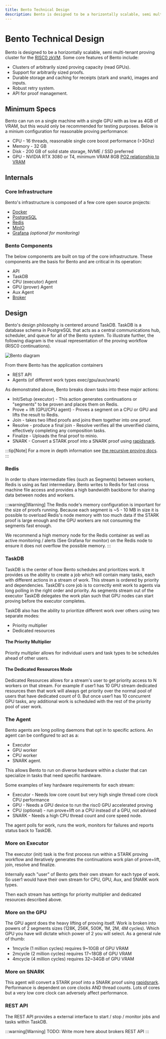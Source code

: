 ```yaml
---
title: Bento Technical Design
description: Bento is designed to be a horizontally scalable, semi multi-tenant proving cluster for the RISC0 zkVM.
---
```


# Bento Technical Design

Bento is designed to be a horizontally scalable, semi multi-tenant proving cluster for the [RISC0 zkVM](https://risczero.com).
Some core features of Bento include:

- Clusters of arbitrarily sized proving capacity (read GPUs).
- Support for arbitrarily sized proofs.
- Durable storage and caching for receipts (stark and snark), images and inputs.
- Robust retry system.
- API for proof management.

## Minimum Specs

Bento can run on a single machine with a single GPU with as low as 4GB of VRAM, but this would only be recommended for testing purposes. Below is a minium configuration for reasonable proving performance:

- CPU - 16 threads, reasonable single core boost performance (>3Ghz)
- Memory - 32 GB
- Disk - 200 GB of solid state storage, NVME / SSD preferred
- GPU - NVIDIA RTX 3080 or T4, minimum VRAM 8GB [PO2 relationship to VRAM](#more-on-the-gpu)

## Internals

### Core Infrastructure

Bento's infrastructure is composed of a few core open source projects:

- [Docker](https://docs.docker.com/get-started/docker-overview)
- [PostgreSQL](https://www.postgresql.org)
- [Redis](https://redis.io)
- [MinIO](https://min.io)
- [Grafana](https://grafana.com) _(optional for monitoring)_

### Bento Components

The below components are built on top of the core infrastructure. These components are the basis for Bento and are critical
in its operation:

- API
- TaskDB
- CPU (executor) Agent
- GPU (prover) Agent
- Aux Agent
- [Broker][page-broker]

## Design

Bento's design philosophy is centered around TaskDB. TaskDB is a database schema in PostgreSQL that acts as a central communications hub, scheduler, and queue for all of the Bento system. To illustrate further, the following diagram is the visual representation of the proving workflow (RISC0 continuations).

![Bento diagram](/bento-diagram.png)

From there Bento has the application containers

- REST API
- Agents (of different work types exec/gpu/aux/snark)

As demonstrated above, Bento breaks down tasks into these major actions:

- Init/Setup (executor) - This action generates continuations or "segments" to be proven and places them on Redis.
- Prove + lift (GPU/CPU agent) - Proves a segment on a CPU or GPU and lifts the result to Redis.
- Join - takes two lifted proofs and joins them together into one proof.
- Resolve - produce a final join - Resolve verifies all the unverified claims, effectively completing any composition tasks.
- Finalize - Uploads the final proof to minio.
- SNARK - Convert a STARK proof into a SNARK proof using [rapidsnark](https://github.com/iden3/rapidsnark).

:::tip[Note]
For a more in depth information see [the recursive proving docs][r0-docs-recursion].
:::

### Redis

In order to share intermediate files (such as Segments) between workers, Redis is using as fast intermediary. Bento writes to Redis for fast cross machine file access and provides a high bandwidth backbone for sharing data between nodes and workers.

:::warning[Warning]
The Redis node's memory configuration is important for the size of proofs running. Because each segment is \~5 - 10 MB in size it is possible to overload Redis's node memory with too much data if the STARK proof is large enough and the GPU workers are not consuming the segments fast enough.

We recommend a high memory node for the Redis container as well as active monitoring / alerts (See Grafana for monitor) on the Redis node to ensure it does not overflow the possible memory.
:::

### TaskDB

TaskDB is the center of how Bento schedules and prioritizes work. It provides us the ability to create a job which will contain many tasks, each with different actions in a stream of work. This stream is ordered by priority and dependencies. TaskDB's core job is to correctly emit work to agents via long polling in the right order and priority. As segments stream out of the executor TaskDB delegates the work plan such that GPU nodes can start proving before the executor completes.

TaskDB also has the ability to prioritize different work over others using two separate modes:

- Priority multiplier
- Dedicated resources

#### The Priority Multiplier

Priority multiplier allows for individual users and task types to be schedules ahead of other users.

#### The Dedicated Resources Mode

Dedicated Resources allows for a stream's user to get priority access to N workers on that stream. For example if user1 has 10 GPU stream dedicated resources then that work will always get priority over the normal pool of users that have dedicated count of 0. But once user1 has 10 concurrent GPU tasks, any additional work is scheduled with the rest of the priority pool of user work.

### The Agent

Bento agents are long polling daemons that opt in to specific actions. An agent can be configured to act as a:

- Executor
- GPU worker
- CPU worker
- SNARK agent.

This allows Bento to run on diverse hardware within a cluster that can specialize in tasks that need specific hardware.

Some examples of key hardware requirements for each stream:

- Executor - Needs low core count but very high single thread core clock CPU performance
- GPU - Needs a GPU device to run the risc0 GPU accelerated proving
- CPU (optional) - run prove+lift on a CPU instead of a GPU, not advised
- SNARK - Needs a high CPU thread count and core speed node.

The agent polls for work, runs the work, monitors for failures and reports status back to TaskDB.

### More on Executor

The executor (init) task is the first process run within a STARK proving workflow and iteratively generates the continuations work plan of prove+lift, join, resolve and finalize.

Internally each "user" of Bento gets their own stream for each type of work. So user1 would have their own stream for CPU, GPU, Aux, and SNARK work types.

Then each stream has settings for priority multiplier and dedicated resources described above.

### More on the GPU

The GPU agent does the heavy lifting of proving itself. Work is broken into powers of 2 segments sizes (128K, 256K, 500K, 1M, 2M, 4M cycles). Which GPU you have will dictate which power of 2 you will select. As a general rule of thumb:

- 1mcycle (1 million cycles) requires 9\~10GB of GPU VRAM
- 2mcycle (2 million cycles) requires 17\~18GB of GPU VRAM
- 4mcycle (4 million cycles) requires 32\~34GB of GPU VRAM

### More on SNARK

This agent will convert a STARK proof into a SNARK proof using [rapidsnark](https://github.com/iden3/rapidsnark). Performance is dependent on core clocks AND thread counts. Lots of cores but a very low core clock can adversely affect performance.

### REST API

The REST API provides a external interface to start / stop / monitor jobs and tasks within TaskDB.

:::warning[Warning]
TODO: Write more here about brokers REST API
:::

[page-broker]: /prover-manual/broker/introduction
[r0-docs-recursion]: https://dev.risczero.com/api/recursion
